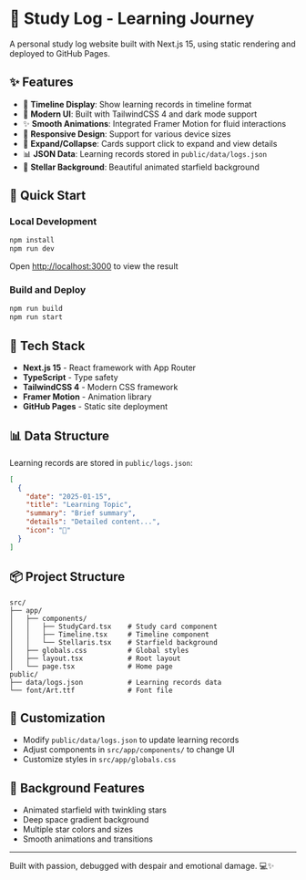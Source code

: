 # 📝 Study Log - Learning Journey

A personal study log website built with Next.js 15, using static rendering and deployed to GitHub Pages.

## ✨ Features

- 📝 **Timeline Display**: Show learning records in timeline format
- 🎨 **Modern UI**: Built with TailwindCSS 4 and dark mode support
- ✨ **Smooth Animations**: Integrated Framer Motion for fluid interactions
- 📱 **Responsive Design**: Support for various device sizes
- 🔄 **Expand/Collapse**: Cards support click to expand and view details
- 📊 **JSON Data**: Learning records stored in `public/data/logs.json`
- 🌟 **Stellar Background**: Beautiful animated starfield background

## 🚀 Quick Start

### Local Development

```bash
npm install
npm run dev
```

Open [http://localhost:3000](http://localhost:3000) to view the result

### Build and Deploy

```bash
npm run build
npm run start
```

## 🔧 Tech Stack

- **Next.js 15** - React framework with App Router
- **TypeScript** - Type safety
- **TailwindCSS 4** - Modern CSS framework
- **Framer Motion** - Animation library
- **GitHub Pages** - Static site deployment

## 📊 Data Structure

Learning records are stored in `public/logs.json`:

```json
[
  {
    "date": "2025-01-15",
    "title": "Learning Topic",
    "summary": "Brief summary",
    "details": "Detailed content...",
    "icon": "📘"
  }
]
```

## 📦 Project Structure

```
src/
├── app/
│   ├── components/
│   │   ├── StudyCard.tsx    # Study card component
│   │   ├── Timeline.tsx     # Timeline component
│   │   └── Stellaris.tsx    # Starfield background
│   ├── globals.css          # Global styles
│   ├── layout.tsx           # Root layout
│   └── page.tsx             # Home page
public/
├── data/logs.json           # Learning records data
└── font/Art.ttf             # Font file
```

## 🎨 Customization

- Modify `public/data/logs.json` to update learning records
- Adjust components in `src/app/components/` to change UI
- Customize styles in `src/app/globals.css`

## 🌟 Background Features

- Animated starfield with twinkling stars
- Deep space gradient background
- Multiple star colors and sizes
- Smooth animations and transitions

---

Built with passion, debugged with despair and emotional damage. 💻✨
